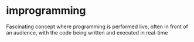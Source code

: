 # improgramming
Fascinating concept where programming is performed live, often in front of an audience, with the code being written and executed in real-time

